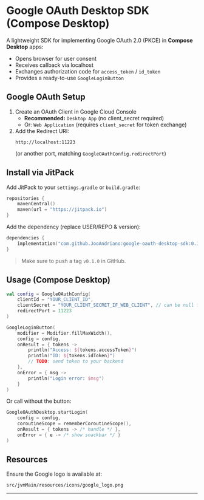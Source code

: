 # Google OAuth Desktop SDK (Compose Desktop)

A lightweight SDK for implementing Google OAuth 2.0 (PKCE) in **Compose Desktop** apps:
- Opens browser for user consent
- Receives callback via localhost
- Exchanges authorization code for `access_token` / `id_token`
- Provides a ready-to-use `GoogleLoginButton`

## Google OAuth Setup

1. Create an OAuth Client in Google Cloud Console
    - **Recommended:** `Desktop App` (no client_secret required)
    - Or: `Web Application` (requires `client_secret` for token exchange)
2. Add the Redirect URI:
   ```
   http://localhost:11223
   ```
   (or another port, matching `GoogleOAuthConfig.redirectPort`)

## Install via JitPack

Add JitPack to your `settings.gradle` or `build.gradle`:

```kotlin
repositories {
    mavenCentral()
    maven(url = "https://jitpack.io")
}
```

Add the dependency (replace USER/REPO & version):

```kotlin
dependencies {
    implementation("com.github.JooAndriano:google-oauth-desktop-sdk:0.1.0")
}
```

> Make sure to push a tag `v0.1.0` in GitHub.

## Usage (Compose Desktop)

```kotlin
val config = GoogleOAuthConfig(
    clientId = "YOUR_CLIENT_ID",
    clientSecret = "YOUR_CLIENT_SECRET_IF_WEB_CLIENT", // can be null for Desktop Client
    redirectPort = 11223
)

GoogleLoginButton(
    modifier = Modifier.fillMaxWidth(),
    config = config,
    onResult = { tokens ->
        println("Access: ${tokens.accessToken}")
        println("ID: ${tokens.idToken}")
        // TODO: send token to your backend
    },
    onError = { msg ->
        println("Login error: $msg")
    }
)
```

Or call without the button:

```kotlin
GoogleOAuthDesktop.startLogin(
    config = config,
    coroutineScope = rememberCoroutineScope(),
    onResult = { tokens -> /* handle */ },
    onError = { e -> /* show snackbar */ }
)
```

## Resources
Ensure the Google logo is available at:
```
src/jvmMain/resources/icons/google_logo.png
```

---
